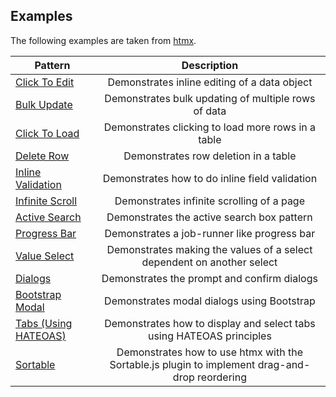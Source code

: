 ## Examples

The following examples are taken from [htmx](https://htmx.org/examples).

| Pattern        | 	Description           |
| ------------- |:-------------:|
[Click To Edit](click-to-edit)|	Demonstrates inline editing of a data object
[Bulk Update](bulk-update)|	Demonstrates bulk updating of multiple rows of data
[Click To Load](click-to-load)|	Demonstrates clicking to load more rows in a table
[Delete Row](delete-row)|	Demonstrates row deletion in a table
[Inline Validation](inline-validation)|	Demonstrates how to do inline field validation
[Infinite Scroll](infinite-scroll)|	Demonstrates infinite scrolling of a page
[Active Search](active-search)|	Demonstrates the active search box pattern
[Progress Bar](progress-bar)|	Demonstrates a job-runner like progress bar
[Value Select](value-select)|	Demonstrates making the values of a select dependent on another select
[Dialogs](dialogs)|	Demonstrates the prompt and confirm dialogs
[Bootstrap Modal](modal-bootstrap)|	Demonstrates modal dialogs using Bootstrap
[Tabs (Using HATEOAS)](tabs-hateoas)|	Demonstrates how to display and select tabs using HATEOAS principles
[Sortable](sortable)|	Demonstrates how to use htmx with the Sortable.js plugin to implement drag-and-drop reordering
